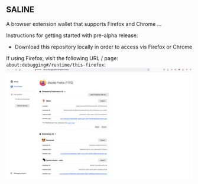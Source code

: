 ## SALINE

A browser extension wallet that supports Firefox and Chrome ...

Instructions for getting started with pre-alpha release:

* Download this repository locally in order to access vis Firefox or Chrome

If using Firefox, visit the following URL / page: `about:debugging#/runtime/this-firefox`:
![LOAD TEMPORARY PLUGIN](img/docs/firefox-temp.png)